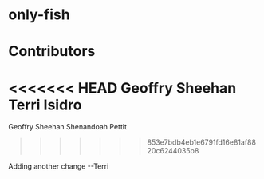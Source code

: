 # only-fish

# Contributors
<<<<<<< HEAD
Geoffry Sheehan
Terri Isidro
=======

Geoffry Sheehan
Shenandoah Pettit
>>>>>>> 853e7bdb4eb1e6791fd16e81af8820c6244035b8

Adding another change --Terri